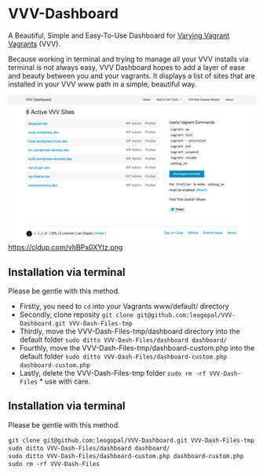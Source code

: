 VVV-Dashboard
=============

A Beautiful, Simple and Easy-To-Use Dashboard for [Varying Vagrant Vagrants](https://github.com/Varying-Vagrant-Vagrants/VVV) (VVV).

Because working in terminal and trying to manage all your VVV installs via terminal is not always easy, VVV Dashboard hopes to add a layer of ease and beauty between you and your vagrants. It displays a list of sites that are installed in your VVV www path in a simple, beautiful way.

![image](https://raw.githubusercontent.com/leogopal/VVV-Dashboard/master/dashboard-screenshot.png)
https://cldup.com/vhBPx0XYtz.png

## Installation via terminal

Please be gentle with this method.

- Firstly, you need to `cd` into your Vagrants www/default/ directory
- Secondly, clone reposity `git clone git@github.com:leogopal/VVV-Dashboard.git VVV-Dash-Files-tmp`
- Thirdly, move the VVV-Dash-Files-tmp/dashboard directory into the default folder `sudo ditto VVV-Dash-Files/dashboard dashboard/`
- Fourthly, move the VVV-Dash-Files-tmp/dashboard-custom.php into the default folder `sudo ditto VVV-Dash-Files/dashboard-custom.php dashboard-custom.php`
- Lastly, delete the VVV-Dash-Files-tmp folder `sudo rm -rf VVV-Dash-Files` * use with care.

## Installation via terminal

Please be gentle with this method.


```
git clone git@github.com:leogopal/VVV-Dashboard.git VVV-Dash-Files-tmp
sudo ditto VVV-Dash-Files/dashboard dashboard/
sudo ditto VVV-Dash-Files/dashboard-custom.php dashboard-custom.php
sudo rm -rf VVV-Dash-Files
```